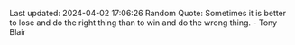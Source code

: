 Last updated: 2024-04-02 17:06:26
Random Quote: Sometimes it is better to lose and do the right thing than to win and do the wrong thing. - Tony Blair